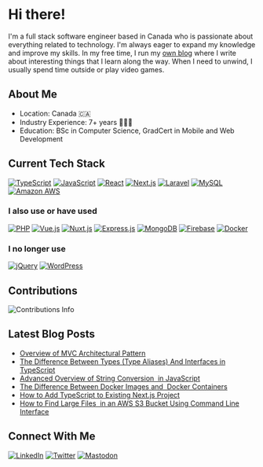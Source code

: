 # Hi there!

I'm a full stack software engineer based in Canada who is passionate about everything related to technology. I'm always eager to expand my knowledge and improve my skills. In my free time, I run my [own blog](https://blog.savetchuk.com/) where I write about interesting things that I learn along the way. When I need to unwind, I usually spend time outside or play video games.

## About Me
- Location: Canada 🇨🇦
- Industry Experience: 7+ years 🧑🏻‍💻
- Education: BSc in Computer Science, GradCert in Mobile and Web Development

## Current Tech Stack
[![TypeScript](https://img.shields.io/badge/TypeScript-4f46e5?style=for-the-badge&logo=typescript&logoColor=white)](https://github.com/AndrewSavetchuk)
[![JavaScript](https://img.shields.io/badge/JavaScript-4f46e5?style=for-the-badge&logo=javascript&logoColor=white)](https://github.com/AndrewSavetchuk)
[![React](https://img.shields.io/badge/React-6366f1?style=for-the-badge&logo=react&logoColor=white)](https://github.com/AndrewSavetchuk)
[![Next.js](https://img.shields.io/badge/next.js-6366f1?style=for-the-badge&logo=nextdotjs&logoColor=white)](https://github.com/AndrewSavetchuk)
[![Laravel](https://img.shields.io/badge/Laravel-6366f1?style=for-the-badge&logo=laravel&logoColor=white)](https://github.com/AndrewSavetchuk)
[![MySQL](https://img.shields.io/badge/MySQL-818cf8?style=for-the-badge&logo=mysql&logoColor=white)](https://github.com/AndrewSavetchuk)
[![Amazon AWS](https://img.shields.io/badge/Amazon_AWS-818cf8?style=for-the-badge&logo=amazonaws&logoColor=white)](https://github.com/AndrewSavetchuk)

### I also use or have used
[![PHP](https://img.shields.io/badge/PHP-4f46e5?style=for-the-badge&logo=php&logoColor=white)](https://github.com/AndrewSavetchuk)
[![Vue.js](https://img.shields.io/badge/Vue.js-6366f1?style=for-the-badge&logo=vuedotjs&logoColor=4FC08D)](https://github.com/AndrewSavetchuk)
[![Nuxt.js](https://img.shields.io/badge/nuxt.js-6366f1?style=for-the-badge&logo=nuxtdotjs&logoColor=white)](https://github.com/AndrewSavetchuk)
[![Express.js](https://img.shields.io/badge/Express.js-6366f1?style=for-the-badge&logo=express&logoColor=white)](https://github.com/AndrewSavetchuk)
[![MongoDB](https://img.shields.io/badge/MongoDB-818cf8?style=for-the-badge&logo=mongodb&logoColor=white)](https://github.com/AndrewSavetchuk)
[![Firebase](https://img.shields.io/badge/firebase-818cf8?style=for-the-badge&logo=firebase&logoColor=white)](https://github.com/AndrewSavetchuk)
[![Docker](https://img.shields.io/badge/Docker-818cf8?style=for-the-badge&logo=docker&logoColor=white)](https://github.com/AndrewSavetchuk)

### I no longer use
[![jQuery](https://img.shields.io/badge/jQuery-71717a?style=for-the-badge&logo=jquery&logoColor=white)](https://github.com/AndrewSavetchuk)
[![WordPress](https://img.shields.io/badge/Wordpress-71717a?style=for-the-badge&logo=wordpress&logoColor=white)](https://github.com/AndrewSavetchuk)

<!--
- 🔭 I’m currently working on ...
- 🌱 I’m currently learning ...
- 👯 I’m looking to collaborate on ...
- 🤔 I’m looking for help with ...
- 💬 Ask me about ...
- 📫 How to reach me: ...
- 😄 Pronouns: ...
- ⚡ Fun fact: ...
-->

## Contributions
<img src="https://github-readme-streak-stats.herokuapp.com/?user=AndrewSavetchuk" alt="Contributions Info" />

## Latest Blog Posts
* [Overview of MVC Architectural Pattern](https://blog.savetchuk.com/overview-of-mvc-architectural-pattern)
* [The Difference Between Types (Type Aliases) And Interfaces in TypeScript](https://blog.savetchuk.com/the-difference-between-types-type-aliases-and-interfaces-in-typescript)
* [Advanced Overview of String Conversion  in JavaScript](https://blog.savetchuk.com/advanced-overview-of-string-conversion-in-javascript)
* [The Difference Between Docker Images and  Docker Containers](https://blog.savetchuk.com/the-difference-between-docker-images-and-docker-containers)
* [How to Add TypeScript to Existing Next.js Project](https://blog.savetchuk.com/how-to-add-typescript-to-existing-nextjs-project)
* [How to Find Large Files  in an AWS S3 Bucket Using Command Line Interface](https://blog.savetchuk.com/how-to-find-large-files-in-an-aws-s3-bucket-using-command-line-interface)

## Connect With Me
[![LinkedIn](https://img.shields.io/badge/LinkedIn-0077B5?style=for-the-badge&logo=linkedin&logoColor=white)](https://www.linkedin.com/in/andrewsavetchuk)
[![Twitter](https://img.shields.io/badge/Twitter-1DA1F2?style=for-the-badge&logo=twitter&logoColor=white)](https://twitter.com/AndrewSavetchuk)
[![Mastodon](https://img.shields.io/badge/Mastodon-6364FF?style=for-the-badge&logo=Mastodon&logoColor=white)](https://mas.to/@AndrewSavetchuk)

